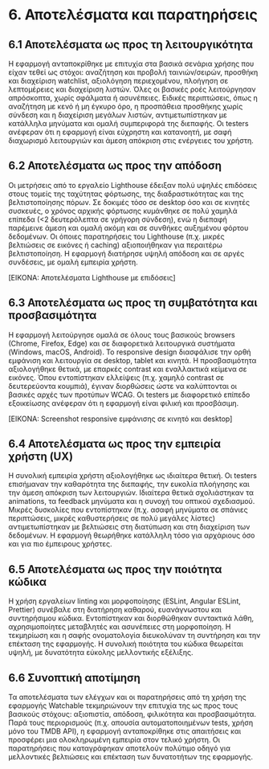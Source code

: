 # 6. Αποτελέσματα και παρατηρήσεις

## 6.1 Αποτελέσματα ως προς τη λειτουργικότητα

Η εφαρμογή ανταποκρίθηκε με επιτυχία στα βασικά σενάρια χρήσης που είχαν τεθεί ως στόχοι: αναζήτηση και προβολή ταινιών/σειρών, προσθήκη και διαχείριση watchlist, αξιολόγηση περιεχομένου, πλοήγηση σε λεπτομέρειες και διαχείριση λιστών. Όλες οι βασικές ροές λειτούργησαν απρόσκοπτα, χωρίς σφάλματα ή ασυνέπειες. Ειδικές περιπτώσεις, όπως η αναζήτηση με κενό ή μη έγκυρο όρο, η προσπάθεια προσθήκης χωρίς σύνδεση και η διαχείριση μεγάλων λιστών, αντιμετωπίστηκαν με κατάλληλα μηνύματα και ομαλή συμπεριφορά της διεπαφής. Οι testers ανέφεραν ότι η εφαρμογή είναι εύχρηστη και κατανοητή, με σαφή διαχωρισμό λειτουργιών και άμεση απόκριση στις ενέργειες του χρήστη.

## 6.2 Αποτελέσματα ως προς την απόδοση

Οι μετρήσεις από το εργαλείο Lighthouse έδειξαν πολύ υψηλές επιδόσεις στους τομείς της ταχύτητας φόρτωσης, της διαδραστικότητας και της βελτιστοποίησης πόρων. Σε δοκιμές τόσο σε desktop όσο και σε κινητές συσκευές, ο χρόνος αρχικής φόρτωσης κυμάνθηκε σε πολύ χαμηλά επίπεδα (<2 δευτερόλεπτα σε γρήγορη σύνδεση), ενώ η διεπαφή παρέμεινε άμεση και ομαλή ακόμη και σε συνθήκες αυξημένου φόρτου δεδομένων. Οι όποιες παρατηρήσεις του Lighthouse (π.χ. μικρές βελτιώσεις σε εικόνες ή caching) αξιοποιήθηκαν για περαιτέρω βελτιστοποίηση. Η εφαρμογή διατήρησε υψηλή απόδοση και σε αργές συνδέσεις, με ομαλή εμπειρία χρήστη.

[ΕΙΚΟΝΑ: Αποτελέσματα Lighthouse με επιδόσεις]

## 6.3 Αποτελέσματα ως προς τη συμβατότητα και προσβασιμότητα

Η εφαρμογή λειτούργησε ομαλά σε όλους τους βασικούς browsers (Chrome, Firefox, Edge) και σε διαφορετικά λειτουργικά συστήματα (Windows, macOS, Android). Το responsive design διασφάλισε την ορθή εμφάνιση και λειτουργία σε desktop, tablet και κινητά. Η προσβασιμότητα αξιολογήθηκε θετικά, με επαρκές contrast και εναλλακτικά κείμενα σε εικόνες. Όπου εντοπίστηκαν ελλείψεις (π.χ. χαμηλό contrast σε δευτερεύοντα κουμπιά), έγιναν διορθώσεις ώστε να καλύπτονται οι βασικές αρχές των προτύπων WCAG. Οι testers με διαφορετικό επίπεδο εξοικείωσης ανέφεραν ότι η εφαρμογή είναι φιλική και προσβάσιμη.

[ΕΙΚΟΝΑ: Screenshot responsive εμφάνισης σε κινητό και desktop]

## 6.4 Αποτελέσματα ως προς την εμπειρία χρήστη (UX)

Η συνολική εμπειρία χρήστη αξιολογήθηκε ως ιδιαίτερα θετική. Οι testers επισήμαναν την καθαρότητα της διεπαφής, την ευκολία πλοήγησης και την άμεση απόκριση των λειτουργιών. Ιδιαίτερα θετικά σχολιάστηκαν τα animations, τα feedback μηνύματα και η συνοχή του οπτικού σχεδιασμού. Μικρές δυσκολίες που εντοπίστηκαν (π.χ. ασαφή μηνύματα σε σπάνιες περιπτώσεις, μικρές καθυστερήσεις σε πολύ μεγάλες λίστες) αντιμετωπίστηκαν με βελτιώσεις στη διατύπωση και στη διαχείριση των δεδομένων. Η εφαρμογή θεωρήθηκε κατάλληλη τόσο για αρχάριους όσο και για πιο έμπειρους χρήστες.

## 6.5 Αποτελέσματα ως προς την ποιότητα κώδικα

Η χρήση εργαλείων linting και μορφοποίησης (ESLint, Angular ESLint, Prettier) συνέβαλε στη διατήρηση καθαρού, ευανάγνωστου και συντηρήσιμου κώδικα. Εντοπίστηκαν και διορθώθηκαν συντακτικά λάθη, αχρησιμοποίητες μεταβλητές και ασυνέπειες στη μορφοποίηση. Η τεκμηρίωση και η σαφής ονοματολογία διευκολύναν τη συντήρηση και την επέκταση της εφαρμογής. Η συνολική ποιότητα του κώδικα θεωρείται υψηλή, με δυνατότητα εύκολης μελλοντικής εξέλιξης.

## 6.6 Συνοπτική αποτίμηση

Τα αποτελέσματα των ελέγχων και οι παρατηρήσεις από τη χρήση της εφαρμογής Watchable τεκμηριώνουν την επιτυχία της ως προς τους βασικούς στόχους: αξιοπιστία, απόδοση, φιλικότητα και προσβασιμότητα. Παρά τους περιορισμούς (π.χ. απουσία αυτοματοποιημένων tests, χρήση μόνο του TMDB API), η εφαρμογή ανταποκρίθηκε στις απαιτήσεις και προσφέρει μια ολοκληρωμένη εμπειρία στον τελικό χρήστη. Οι παρατηρήσεις που καταγράφηκαν αποτελούν πολύτιμο οδηγό για μελλοντικές βελτιώσεις και επέκταση των δυνατοτήτων της εφαρμογής.
